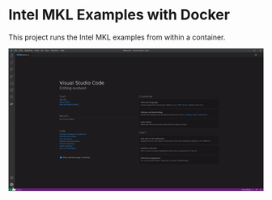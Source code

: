 # Intel MKL Examples with Docker

This project runs the Intel MKL examples from within a container.

![open in container](vscode-open-in-container.gif)
